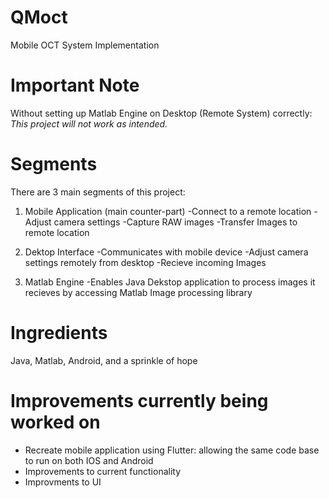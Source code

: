 # QMoct
Mobile OCT System Implementation

# Important Note
Without setting up Matlab Engine on Desktop (Remote System) correctly: 
*This project will not work as intended.*

# Segments
There are 3 main segments of this project:

1. Mobile Application (main counter-part)
  -Connect to a remote location
  -Adjust camera settings
  -Capture RAW images
  -Transfer Images to remote location
  
2. Dektop Interface
  -Communicates with mobile device
  -Adjust camera settings remotely from desktop
  -Recieve incoming Images

3. Matlab Engine
  -Enables Java Dekstop application to process images it recieves by accessing Matlab Image processing library

# Ingredients
Java, Matlab, Android, and a sprinkle of hope

# Improvements currently being worked on
  - Recreate mobile application using Flutter: allowing the same code base to run on both IOS and Android
  - Improvements to current functionality
  - Improvments to UI
